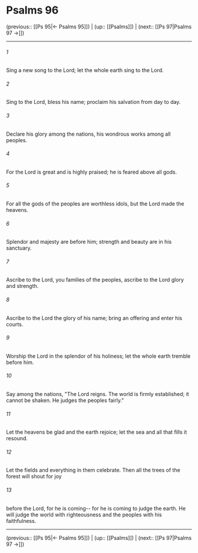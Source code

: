 # Psalms 96

(previous:: [[Ps 95|← Psalms 95]]) | (up:: [[Psalms]]) | (next:: [[Ps 97|Psalms 97 →]])

***


###### 1 
Sing a new song to the Lord; let the whole earth sing to the Lord. 

###### 2 
Sing to the Lord, bless his name; proclaim his salvation from day to day. 

###### 3 
Declare his glory among the nations, his wondrous works among all peoples. 

###### 4 
For the Lord is great and is highly praised; he is feared above all gods. 

###### 5 
For all the gods of the peoples are worthless idols, but the Lord made the heavens. 

###### 6 
Splendor and majesty are before him; strength and beauty are in his sanctuary. 

###### 7 
Ascribe to the Lord, you families of the peoples, ascribe to the Lord glory and strength. 

###### 8 
Ascribe to the Lord the glory of his name; bring an offering and enter his courts. 

###### 9 
Worship the Lord in the splendor of his holiness; let the whole earth tremble before him. 

###### 10 
Say among the nations, "The Lord reigns. The world is firmly established; it cannot be shaken. He judges the peoples fairly." 

###### 11 
Let the heavens be glad and the earth rejoice; let the sea and all that fills it resound. 

###### 12 
Let the fields and everything in them celebrate. Then all the trees of the forest will shout for joy 

###### 13 
before the Lord, for he is coming-- for he is coming to judge the earth. He will judge the world with righteousness and the peoples with his faithfulness.

***

(previous:: [[Ps 95|← Psalms 95]]) | (up:: [[Psalms]]) | (next:: [[Ps 97|Psalms 97 →]])
